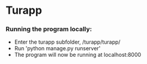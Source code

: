 # Turapp

### Running the program locally:

- Enter the turapp subfolder, /turapp/turapp/
- Run 'python manage.py runserver'
- The program will now be running at localhost:8000
